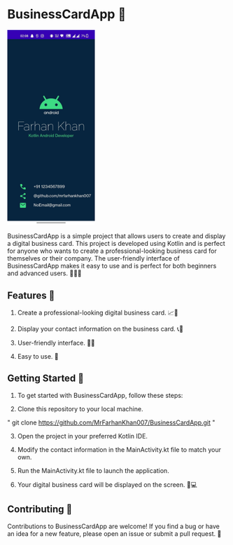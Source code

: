 # BusinessCardApp 📇
<!-- ![](biznessorig.png) -->

<img src="./biznessorig.png" width="200" />

BusinessCardApp is a simple project that allows users to create and display a digital business card. This project is developed using Kotlin and is perfect for anyone who wants to create a professional-looking business card for themselves or their company. The user-friendly interface of BusinessCardApp makes it easy to use and is perfect for both beginners and advanced users. 👨‍💼💼

## Features 🚀
1. Create a professional-looking digital business card. 📈👔

2. Display your contact information on the business card. 📞📧

3. User-friendly interface. 👨‍💻

4. Easy to use. 🤙

## Getting Started 🏁

1. To get started with BusinessCardApp, follow these steps:

2. Clone this repository to your local machine.

" git clone https://github.com/MrFarhanKhan007/BusinessCardApp.git "

3. Open the project in your preferred Kotlin IDE.

4. Modify the contact information in the MainActivity.kt file to match your own.

5. Run the MainActivity.kt file to launch the application.

6. Your digital business card will be displayed on the screen. 📱💻

## Contributing 🤝
Contributions to BusinessCardApp are welcome! If you find a bug or have an idea for a new feature, please open an issue or submit a pull request. 🙌
